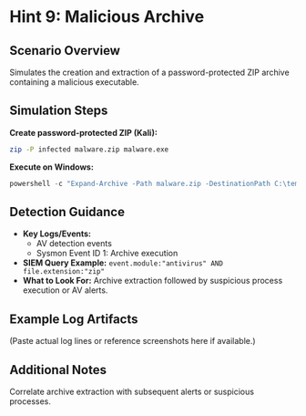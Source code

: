 # Hint 9: Malicious Archive

## Scenario Overview

Simulates the creation and extraction of a password-protected ZIP archive containing a malicious executable.

## Simulation Steps

**Create password-protected ZIP (Kali):**
```bash
zip -P infected malware.zip malware.exe
```
**Execute on Windows:**
```powershell
powershell -c "Expand-Archive -Path malware.zip -DestinationPath C:\temp"
```

## Detection Guidance

- **Key Logs/Events:**
  - AV detection events
  - Sysmon Event ID 1: Archive execution
- **SIEM Query Example:** `event.module:"antivirus" AND file.extension:"zip"`
- **What to Look For:** Archive extraction followed by suspicious process execution or AV alerts.

## Example Log Artifacts

(Paste actual log lines or reference screenshots here if available.)

## Additional Notes

Correlate archive extraction with subsequent alerts or suspicious processes.
